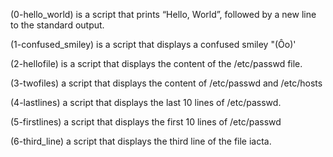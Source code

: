 (0-hello_world) is a script that prints “Hello, World”, followed by a new line to the standard output.

(1-confused_smiley) is a script that displays a confused smiley "(Ôo)'

(2-hellofile) is a script that displays the content of the /etc/passwd file.

(3-twofiles) a script that displays the content of /etc/passwd and /etc/hosts

(4-lastlines) a script that displays the last 10 lines of /etc/passwd.

(5-firstlines) a script that displays the first 10 lines of /etc/passwd

(6-third_line) a script that displays the third line of the file iacta.
